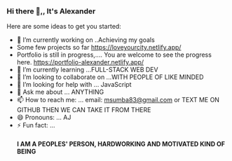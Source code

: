 ### Hi there 👋,, It's Alexander

<!--
**MSUMBA-art/MSUMBA-art** is a ✨ _special_ ✨ repository because its `README.md` (this file) appears on your GitHub profile.
-->
Here are some ideas to get you started:

- 🔭 I’m currently working on ..Achieving my goals
- Some few projects so far https://loveyourcity.netlify.app/
- Portfolio is still in progress,.... You are welcome to see the progress here.  https://portfolio-alexander.netlify.app/
- 🌱 I’m currently learning ...FULL-STACK WEB DEV
- 👯 I’m looking to collaborate on ...WITH PEOPLE OF LIKE MINDED
- 🤔 I’m looking for help with ... JavaScript
- 💬 Ask me about ... ANYTHING
- 📫 How to reach me: ... email: msumba83@gmail.com or TEXT ME ON GITHUB THEN WE CAN TAKE IT FROM THERE
- 😄 Pronouns: ... AJ
- ⚡ Fun fact: ... <h4>I AM A PEOPLES' PERSON, HARDWORKING AND MOTIVATED KIND OF BEING</h4>
  
